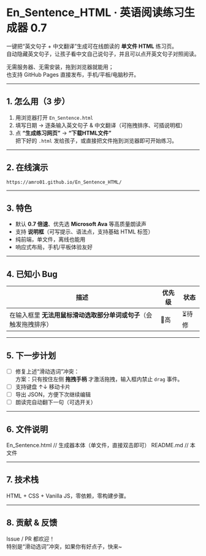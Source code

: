 # En_Sentence_HTML · 英语阅读练习生成器 0.7

一键把“英文句子 + 中文翻译”生成可在线朗读的 **单文件 HTML** 练习页。  
自动隐藏英文句子，让孩子看中文自己说句子，并且可以点开英文句子对照阅读。

无需服务器、无需安装，拖到浏览器就能用；  
也支持 GitHub Pages 直接发布，手机/平板/电脑秒开。

---

## 1. 怎么用（3 步）
1. 用浏览器打开 `En_Sentence.html`  
2. 填写日期 → 逐条输入英文句子 & 中文翻译（可拖拽排序、可插说明框）  
3. 点 **“生成练习网页”** → **“下载HTML文件”**  
   把下好的 `.html` 发给孩子，或直接把文件拖到浏览器即可开始练习。

---

## 2. 在线演示

`https://amro01.github.io/En_Sentence_HTML/`

---

## 3. 特色
- 默认 **0.7 倍速**、优先选 **Microsoft Ava** 等高质量朗读声  
- 支持 **说明框**（可写提示、语法点，支持基础 HTML 标签）  
- 纯前端，单文件，离线也能用  
- 响应式布局，手机/平板体验友好

---

## 4. 已知小 Bug
| 描述 | 优先级 | 状态 |
|---|---|---|
| 在输入框里 **无法用鼠标滑动选取部分单词或句子**（会触发拖拽排序） | 🔴高 | ⏳待修 |

---

## 5. 下一步计划
- [ ] 修复上述“滑动选词”冲突：  
  方案：只有按住左侧 **拖拽手柄** 才激活拖拽，输入框内禁止 `drag` 事件。  
- [ ] 支持键盘 ↑↓ 移动卡片  
- [ ] 导出 JSON，方便下次继续编辑  
- [ ] 朗读完自动翻下一句（可选开关）

---

## 6. 文件说明
En_Sentence.html          // 生成器本体（单文件，直接双击即可）
README.md                 // 本文件

---

## 7. 技术栈
HTML + CSS + Vanilla JS，零依赖，零构建步骤。

---

## 8. 贡献 & 反馈
Issue / PR 都欢迎！  
特别是“滑动选词”冲突，如果你有好点子，快来~